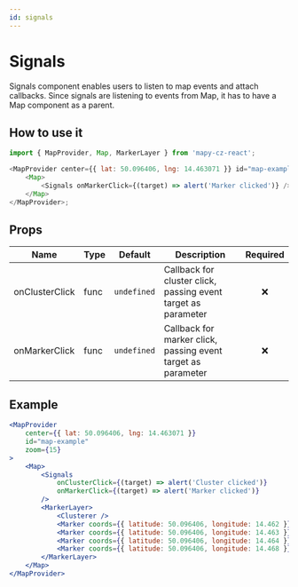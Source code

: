 ```yaml
---
id: signals
---
```


# Signals

Signals component enables users to listen to map events and attach callbacks. Since signals are listening to events from Map, it has to have a Map component as a parent.

## How to use it

```js
import { MapProvider, Map, MarkerLayer } from 'mapy-cz-react';

<MapProvider center={{ lat: 50.096406, lng: 14.463071 }} id="map-example">
	<Map>
		<Signals onMarkerClick={(target) => alert('Marker clicked')} />
	</Map>
</MapProvider>;
```

## Props

| Name           | Type | Default     | Description                                                   | Required |
| -------------- | ---- | ----------- | ------------------------------------------------------------- | :------: |
| onClusterClick | func | `undefined` | Callback for cluster click, passing event target as parameter |   :x:    |
| onMarkerClick  | func | `undefined` | Callback for marker click, passing event target as parameter  |   :x:    |

## Example

```jsx live
<MapProvider
	center={{ lat: 50.096406, lng: 14.463071 }}
	id="map-example"
	zoom={15}
>
	<Map>
		<Signals
			onClusterClick={(target) => alert('Cluster clicked')}
			onMarkerClick={(target) => alert('Marker clicked')}
		/>
		<MarkerLayer>
			<Clusterer />
			<Marker coords={{ latitude: 50.096406, longitude: 14.462 }} />
			<Marker coords={{ latitude: 50.096406, longitude: 14.463 }} />
			<Marker coords={{ latitude: 50.096406, longitude: 14.464 }} />
			<Marker coords={{ latitude: 50.096406, longitude: 14.468 }} />
		</MarkerLayer>
	</Map>
</MapProvider>
```
